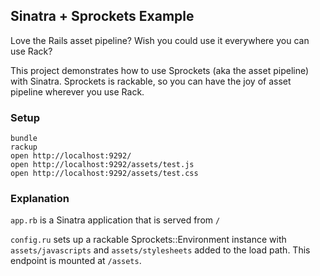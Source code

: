 ## Sinatra + Sprockets Example

Love the Rails asset pipeline? Wish you could use it everywhere you can use
Rack?

This project demonstrates how to use Sprockets (aka the asset pipeline) with
Sinatra. Sprockets is rackable, so you can have the joy of asset pipeline
wherever you use Rack.

### Setup

````
bundle
rackup
open http://localhost:9292/
open http://localhost:9292/assets/test.js
open http://localhost:9292/assets/test.css
````

### Explanation

`app.rb` is a Sinatra application that is served from `/`

`config.ru` sets up a rackable Sprockets::Environment instance with
`assets/javascripts` and `assets/stylesheets` added to the load path. This
endpoint is mounted at `/assets`.